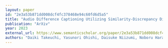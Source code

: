```yaml
---
layout: paper
id: "2e3a53b871dd008dcf4fc378468e94c60fd6d5a5"
title: "Audio Difference Captioning Utilizing Similarity-Discrepancy Disentanglement"
publication: "ArXiv"
year: 2023
external_url: https://www.semanticscholar.org/paper/2e3a53b871dd008dcf4fc378468e94c60fd6d5a5
authors: "Daiki Takeuchi, Yasunori Ohishi, Daisuke Niizumi, Noboru Harada, K. Kashino"
---
```

